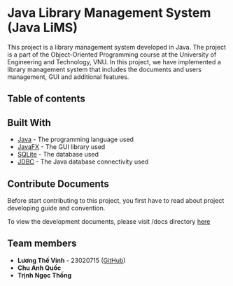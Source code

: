 # Java Library Management System (Java LiMS)

This project is a library management system developed in Java. The project is a part of the Object-Oriented Programming course at the University of Engineering and Technology, VNU. In this project, we have implemented a library management system that includes the documents and users management, GUI and additional features.

## Table of contents

## Built With

- [Java](https://www.java.com/en/) - The programming language used
- [JavaFX](https://openjfx.io/) - The GUI library used
- [SQLite](https://www.sqlite.org/index.html) - The database used
- [JDBC](https://www.oracle.com/java/technologies/jdbc.html) - The Java database connectivity used

## Contribute Documents

Before start contributing to this project, you first have to read about project developing guide and convention.

To view the development documents, please visit /docs directory [here](./docs/development.md)

## Team members

- **Lương Thế Vinh** - 23020715 ([GitHub](https://github.com/lgthevinh))
- **Chu Anh Quốc**
- **Trịnh Ngọc Thống**